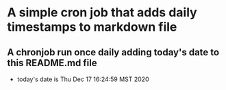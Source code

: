 A simple cron job that adds daily timestamps to markdown file
============================================================
## A chronjob run once daily adding today's date to this README.md file
* today's date is Thu Dec 17 16:24:59 MST 2020
